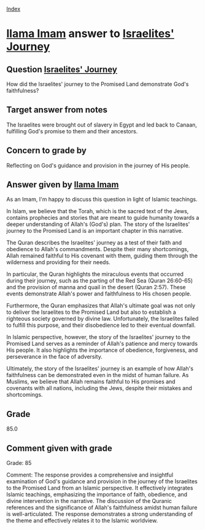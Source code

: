 
[Index](../../index.md)
# [llama Imam](../../answering_models/llama_Imam.md) answer to [Israelites' Journey](../../questions/Israelites'_Journey.md)

## Question [Israelites' Journey](../../questions/Israelites'_Journey.md)
How did the Israelites' journey to the Promised Land demonstrate God's faithfulness?

## Target answer from notes
The Israelites were brought out of slavery in Egypt and led back to Canaan, fulfilling God's promise to them and their ancestors.

## Concern to grade by
Reflecting on God's guidance and provision in the journey of His people.

## Answer given by [llama Imam](../../answering_models/llama_Imam.md)
As an Imam, I'm happy to discuss this question in light of Islamic teachings.

In Islam, we believe that the Torah, which is the sacred text of the Jews, contains prophecies and stories that are meant to guide humanity towards a deeper understanding of Allah's (God's) plan. The story of the Israelites' journey to the Promised Land is an important chapter in this narrative.

The Quran describes the Israelites' journey as a test of their faith and obedience to Allah's commandments. Despite their many shortcomings, Allah remained faithful to His covenant with them, guiding them through the wilderness and providing for their needs.

In particular, the Quran highlights the miraculous events that occurred during their journey, such as the parting of the Red Sea (Quran 26:60-65) and the provision of manna and quail in the desert (Quran 2:57). These events demonstrate Allah's power and faithfulness to His chosen people.

Furthermore, the Quran emphasizes that Allah's ultimate goal was not only to deliver the Israelites to the Promised Land but also to establish a righteous society governed by divine law. Unfortunately, the Israelites failed to fulfill this purpose, and their disobedience led to their eventual downfall.

In Islamic perspective, however, the story of the Israelites' journey to the Promised Land serves as a reminder of Allah's patience and mercy towards His people. It also highlights the importance of obedience, forgiveness, and perseverance in the face of adversity.

Ultimately, the story of the Israelites' journey is an example of how Allah's faithfulness can be demonstrated even in the midst of human failure. As Muslims, we believe that Allah remains faithful to His promises and covenants with all nations, including the Jews, despite their mistakes and shortcomings.

## Grade
85.0

## Comment given with grade
Grade: 85

Comment: The response provides a comprehensive and insightful examination of God's guidance and provision in the journey of the Israelites to the Promised Land from an Islamic perspective. It effectively integrates Islamic teachings, emphasizing the importance of faith, obedience, and divine intervention in the narrative. The discussion of the Quranic references and the significance of Allah's faithfulness amidst human failure is well-articulated. The response demonstrates a strong understanding of the theme and effectively relates it to the Islamic worldview.
